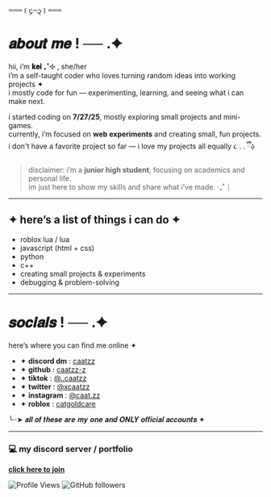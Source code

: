 ⏔⏔⏔ ꒰ ᧔ෆ᧓ ꒱ ⏔⏔⏔  
# 𝒂𝒃𝒐𝒖𝒕 𝒎𝒆 ! ── .✦

hii, i’m **𝐤𝐞𝐢 ₊˚⊹** , she/her <br>
i’m a self-taught coder who loves turning random ideas into working projects ✦  
i mostly code for fun — experimenting, learning, and seeing what i can make next.

i started coding on **7/27/25**, mostly exploring small projects and mini-games.  
currently, i’m focused on **web experiments** and creating small, fun projects.  
i don't have a favorite project so far — i love my projects all equally ૮ ․ ․ ྀིა  

> disclaimer: i’m a **junior high student**, focusing on academics and personal life.  
> im just here to show my skills and share what i’ve made. ‧₊˚ ┊  

---

## ✦ here’s a list of things i can do ✦
- roblox lua / lua  
- javascript (html + css)  
- python  
- c++  
- creating small projects & experiments  
- debugging & problem-solving  

---

# 𝒔𝒐𝒄𝒊𝒂𝒍𝒔 ! ── .✦  
here’s where you can find me online ✦  

- ✦ **discord dm** : [caatzz](https://discord.com/users/1328319187210211390)
- ✦ **github** : [caatzz-z](https://github.com/caatzz-z)  
- ✦ **tiktok** : [@..caatzz](https://www.tiktok.com/@..caatzz)  
- ✦ **twitter** : [@xcaatzz](https://x.com/xcaatzz)  
- ✦ **instagram** : [@caat.zz](https://www.instagram.com/caat.zz/)  
- ✦ **roblox** : [catgoldcare](https://www.roblox.com/users/2441682066/profile)  

╰┈➤ 𝒂𝒍𝒍 𝒐𝒇 𝒕𝒉𝒆𝒔𝒆 𝒂𝒓𝒆 𝒎𝒚 𝒐𝒏𝒆 𝒂𝒏𝒅 𝑶𝑵𝑳𝒀 𝒐𝒇𝒇𝒊𝒄𝒊𝒂𝒍 𝒂𝒄𝒄𝒐𝒖𝒏𝒕𝒔 ✦  

---

### 💻 my discord server / portfolio
[**click here to join**](https://discord.gg/2Y5rFHYdf5)

![Profile Views](https://komarev.com/ghpvc/?username=caatzz-z&color=ffb3c6)
![GitHub followers](https://img.shields.io/github/followers/caatzz-z?style=social)
